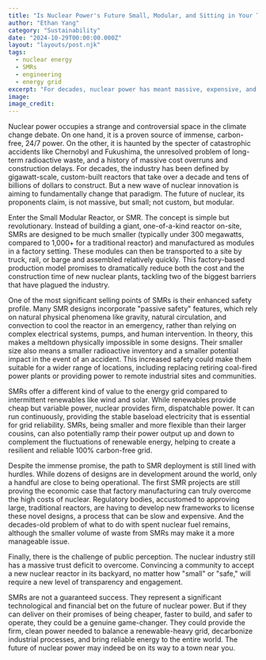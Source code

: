 ```yaml
---
title: "Is Nuclear Power's Future Small, Modular, and Sitting in Your Town?"
author: "Ethan Yang"
category: "Sustainability"
date: "2024-10-29T00:00:00.000Z"
layout: "layouts/post.njk"
tags:
  - nuclear energy
  - SMRs
  - engineering
  - energy grid
excerpt: "For decades, nuclear power has meant massive, expensive, and controversial plants. A new generation of Small Modular Reactors (SMRs) aims to change that, promising safer, cheaper, and more flexible nuclear energy. Is this the key to a stable, carbon-free grid?"
image: 
image_credit: 
---
```


Nuclear power occupies a strange and controversial space in the climate change debate. On one hand, it is a proven source of immense, carbon-free, 24/7 power. On the other, it is haunted by the specter of catastrophic accidents like Chernobyl and Fukushima, the unresolved problem of long-term radioactive waste, and a history of massive cost overruns and construction delays. For decades, the industry has been defined by gigawatt-scale, custom-built reactors that take over a decade and tens of billions of dollars to construct. But a new wave of nuclear innovation is aiming to fundamentally change that paradigm. The future of nuclear, its proponents claim, is not massive, but small; not custom, but modular.

Enter the Small Modular Reactor, or SMR. The concept is simple but revolutionary. Instead of building a giant, one-of-a-kind reactor on-site, SMRs are designed to be much smaller (typically under 300 megawatts, compared to 1,000+ for a traditional reactor) and manufactured as modules in a factory setting. These modules can then be transported to a site by truck, rail, or barge and assembled relatively quickly. This factory-based production model promises to dramatically reduce both the cost and the construction time of new nuclear plants, tackling two of the biggest barriers that have plagued the industry.

One of the most significant selling points of SMRs is their enhanced safety profile. Many SMR designs incorporate "passive safety" features, which rely on natural physical phenomena like gravity, natural circulation, and convection to cool the reactor in an emergency, rather than relying on complex electrical systems, pumps, and human intervention. In theory, this makes a meltdown physically impossible in some designs. Their smaller size also means a smaller radioactive inventory and a smaller potential impact in the event of an accident. This increased safety could make them suitable for a wider range of locations, including replacing retiring coal-fired power plants or providing power to remote industrial sites and communities.

SMRs offer a different kind of value to the energy grid compared to intermittent renewables like wind and solar. While renewables provide cheap but variable power, nuclear provides firm, dispatchable power. It can run continuously, providing the stable baseload electricity that is essential for grid reliability. SMRs, being smaller and more flexible than their larger cousins, can also potentially ramp their power output up and down to complement the fluctuations of renewable energy, helping to create a resilient and reliable 100% carbon-free grid.

Despite the immense promise, the path to SMR deployment is still lined with hurdles. While dozens of designs are in development around the world, only a handful are close to being operational. The first SMR projects are still proving the economic case that factory manufacturing can truly overcome the high costs of nuclear. Regulatory bodies, accustomed to approving large, traditional reactors, are having to develop new frameworks to license these novel designs, a process that can be slow and expensive. And the decades-old problem of what to do with spent nuclear fuel remains, although the smaller volume of waste from SMRs may make it a more manageable issue.

Finally, there is the challenge of public perception. The nuclear industry still has a massive trust deficit to overcome. Convincing a community to accept a new nuclear reactor in its backyard, no matter how "small" or "safe," will require a new level of transparency and engagement.

SMRs are not a guaranteed success. They represent a significant technological and financial bet on the future of nuclear power. But if they can deliver on their promises of being cheaper, faster to build, and safer to operate, they could be a genuine game-changer. They could provide the firm, clean power needed to balance a renewable-heavy grid, decarbonize industrial processes, and bring reliable energy to the entire world. The future of nuclear power may indeed be on its way to a town near you.
